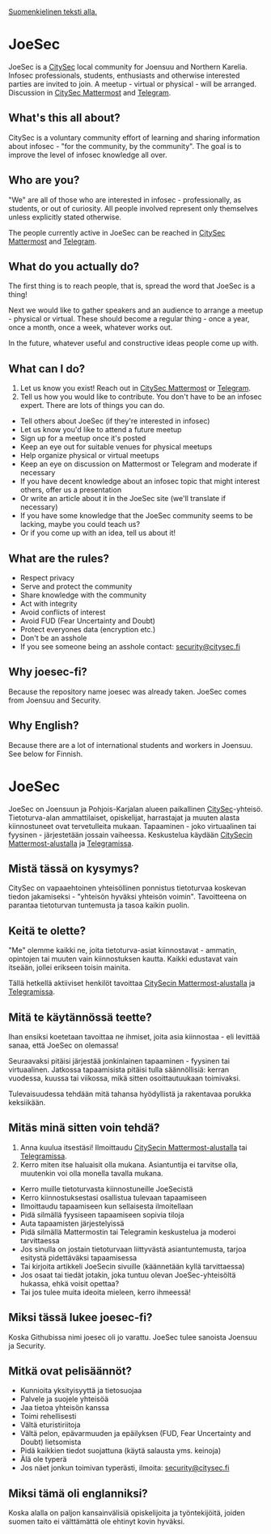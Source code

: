[Suomenkielinen teksti alla.](https://github.com/joesec-fi/joesec-fi.github.io#joesec-1)

# JoeSec

JoeSec is a [CitySec](https://citysec.fi/) local community for Joensuu and Northern Karelia. Infosec professionals, students, enthusiasts and otherwise interested parties are invited to join. A meetup - virtual or physical - will be arranged. Discussion in [CitySec Mattermost](https://citysec.disobey.fi/citysec/channels/citysec-joesec) and [Telegram](https://t.me/joesec).

## What's this all about?

CitySec is a voluntary community effort of learning and sharing information about infosec - "for the community, by the community". The goal is to improve the level of infosec knowledge all over.

## Who are you?

"We" are all of those who are interested in infosec - professionally, as students, or out of curiosity. All people involved represent only themselves unless explicitly stated otherwise.

The people currently active in JoeSec can be reached in [CitySec Mattermost](https://citysec.disobey.fi/citysec/channels/citysec-joesec) and [Telegram](https://t.me/joesec).

## What do you actually do?

The first thing is to reach people, that is, spread the word that JoeSec is a thing!

Next we would like to gather speakers and an audience to arrange a meetup - physical or virtual. These should become a regular thing - once a year, once a month, once a week, whatever works out.

In the future, whatever useful and constructive ideas people come up with.

## What can I do?

1. Let us know you exist! Reach out in [CitySec Mattermost](https://citysec.disobey.fi/citysec/channels/citysec-joesec) or [Telegram](https://t.me/joesec).
2. Tell us how you would like to contribute. You don't have to be an infosec expert. There are lots of things you can do.

* Tell others about JoeSec (if they're interested in infosec)
* Let us know you'd like to attend a future meetup
* Sign up for a meetup once it's posted
* Keep an eye out for suitable venues for physical meetups
* Help organize physical or virtual meetups
* Keep an eye on discussion on Mattermost or Telegram and moderate if necessary
* If you have decent knowledge about an infosec topic that might interest others, offer us a presentation
* Or write an article about it in the JoeSec site (we'll translate if necessary)
* If you have some knowledge that the JoeSec community seems to be lacking, maybe you could teach us?
* Or if you come up with an idea, tell us about it!

## What are the rules?

* Respect privacy
* Serve and protect the community
* Share knowledge with the community
* Act with integrity
* Avoid conflicts of interest
* Avoid FUD (Fear Uncertainty and Doubt)
* Protect everyones data (encryption etc.)
* Don't be an asshole
* If you see someone being an asshole contact: security@citysec.fi

## Why joesec-fi?

Because the repository name joesec was already taken. JoeSec comes from Joensuu and Security.

## Why English?

Because there are a lot of international students and workers in Joensuu. See below for Finnish.

# JoeSec

JoeSec on Joensuun ja Pohjois-Karjalan alueen paikallinen [CitySec](https://citysec.fi/)-yhteisö. Tietoturva-alan ammattilaiset, opiskelijat, harrastajat ja muuten alasta kiinnostuneet ovat tervetulleita mukaan. Tapaaminen - joko virtuaalinen tai fyysinen - järjestetään jossain vaiheessa. Keskustelua käydään [CitySecin Mattermost-alustalla](https://citysec.disobey.fi/citysec/channels/citysec-joesec) ja [Telegramissa](https://t.me/joesec).

## Mistä tässä on kysymys?

CitySec on vapaaehtoinen yhteisöllinen ponnistus tietoturvaa koskevan tiedon jakamiseksi - "yhteisön hyväksi yhteisön voimin". Tavoitteena on parantaa tietoturvan tuntemusta ja tasoa kaikin puolin.

## Keitä te olette? 

"Me" olemme kaikki ne, joita tietoturva-asiat kiinnostavat - ammatin, opintojen tai muuten vain kiinnostuksen kautta. Kaikki edustavat vain itseään, jollei erikseen toisin mainita.

Tällä hetkellä aktiiviset henkilöt tavoittaa [CitySecin Mattermost-alustalla](https://citysec.disobey.fi/citysec/channels/citysec-joesec) ja [Telegramissa](https://t.me/joesec).

## Mitä te käytännössä teette?

Ihan ensiksi koetetaan tavoittaa ne ihmiset, joita asia kiinnostaa - eli levittää sanaa, että JoeSec on olemassa!

Seuraavaksi pitäisi järjestää jonkinlainen tapaaminen - fyysinen tai virtuaalinen. Jatkossa tapaamisista pitäisi tulla säännöllisiä: kerran vuodessa, kuussa tai viikossa, mikä sitten osoittautuukaan toimivaksi.

Tulevaisuudessa tehdään mitä tahansa hyödyllistä ja rakentavaa porukka keksiikään.

## Mitäs minä sitten voin tehdä?

1. Anna kuulua itsestäsi! Ilmoittaudu [CitySecin Mattermost-alustalla](https://citysec.disobey.fi/citysec/channels/citysec-joesec) tai [Telegramissa](https://t.me/joesec).
2. Kerro miten itse haluaisit olla mukana. Asiantuntija ei tarvitse olla, muutenkin voi olla monella tavalla mukana.

* Kerro muille tietoturvasta kiinnostuneille JoeSecistä
* Kerro kiinnostuksestasi osallistua tulevaan tapaamiseen
* Ilmoittaudu tapaamiseen kun sellaisesta ilmoitellaan
* Pidä silmällä fyysiseen tapaamiseen sopivia tiloja
* Auta tapaamisten järjestelyissä
* Pidä silmällä Mattermostin tai Telegramin keskustelua ja moderoi tarvittaessa
* Jos sinulla on jostain tietoturvaan liittyvästä asiantuntemusta, tarjoa esitystä pidettäväksi tapaamisessa
* Tai kirjoita artikkeli JoeSecin sivuille (käännetään kyllä tarvittaessa)
* Jos osaat tai tiedät jotakin, joka tuntuu olevan JoeSec-yhteisöltä hukassa, ehkä voisit opettaa?
* Tai jos tulee muita ideoita mieleen, kerro ihmeessä!

## Miksi tässä lukee joesec-fi?

Koska Githubissa nimi joesec oli jo varattu. JoeSec tulee sanoista Joensuu ja Security.

## Mitkä ovat pelisäännöt?

* Kunnioita yksityisyyttä ja tietosuojaa
* Palvele ja suojele yhteisöä
* Jaa tietoa yhteisön kanssa
* Toimi rehellisesti
* Vältä eturistiriitoja
* Vältä pelon, epävarmuuden ja epäilyksen (FUD, Fear Uncertainty and Doubt) lietsomista
* Pidä kaikkien tiedot suojattuna (käytä salausta yms. keinoja)
* Älä ole typerä
* Jos näet jonkun toimivan typerästi, ilmoita: security@citysec.fi

## Miksi tämä oli englanniksi?

Koska alalla on paljon kansainvälisiä opiskelijoita ja työntekijöitä, joiden suomen taito ei välttämättä ole ehtinyt kovin hyväksi. 
